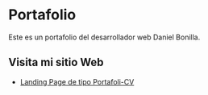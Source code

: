 # Portafolio

Este es un portafolio del desarrollador web Daniel Bonilla.

## Visita mi sitio Web

- [Landing Page de tipo Portafoli-CV](https://github.com/danielbonilla878/portafolio-cv.git)